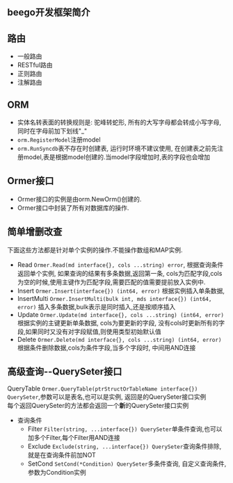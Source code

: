 ## beego开发框架简介

## 路由
- 一般路由
- RESTful路由
- 正则路由
- 注解路由

## ORM
- 实体名转表面的转换规则是: 驼峰转蛇形, 所有的大写字母都会转成小写字母,同时在字母前加下划线"_"
- `orm.RegisterModel`注册model
- `orm.RunSyncdb`表不存在时创建表, 运行时环境不建议使用, 在创建表之前先注册model,表是根据model创建的.当model字段增加时,表的字段也会增加


## Ormer接口
- Ormer接口的实例是由orm.NewOrm()创建的.
- Ormer接口中封装了所有对数据库的操作.

## 简单增删改查
下面这些方法都是针对单个实例的操作.不能操作数组和MAP实例.
- Read `Ormer.Read(md interface{}, cols ...string) error`, 根据查询条件返回单个实例, 如果查询的结果有多条数据,返回第一条, cols为匹配字段,cols为空的时候,使用主键作为匹配字段,需要匹配的值需要提前放入实例中.
- Insert `Ormer.Insert(interface{}) (int64, error)` 根据实例插入单条数据,
- InsertMulti `Ormer.InsertMulti(bulk int, mds interface{}) (int64, error)` 插入多条数据,bulk表示是同时插入,还是按顺序插入
- Update `Ormer.Update(md interface{}, cols ...string) (int64, error)` 根据实例的主键更新单条数据, cols为要更新的字段, 没有cols时更新所有的字段,如果同时又没有对字段赋值,则使用类型初始默认值
- Delete `Ormer.Delete(md interface{}, cols ...string) (int64, error)` 根据条件删除数据,cols为条件字段,当多个字段时, 中间用AND连接

## 高级查询--QuerySeter接口
QueryTable `Ormer.QueryTable(ptrStructOrTableName interface{}) QuerySeter`,参数可以是表名,也可以是实例, 返回是的QuerySeter接口实例   
每个返回QuerySeter的方法都会返回一个**新**的QuerySeter接口实例
- 查询条件
  - Filter `Filter(string, ...interface{}) QuerySeter`单条件查询,也可以加多个Filter,每个Filter用AND连接
  - Exclude `Exclude(string, ...interface{}) QuerySeter`查询条件排除,就是在查询条件前加NOT
  - SetCond `SetCond(*Condition) QuerySeter`多条件查询, 自定义查询条件,参数为Condition实例

